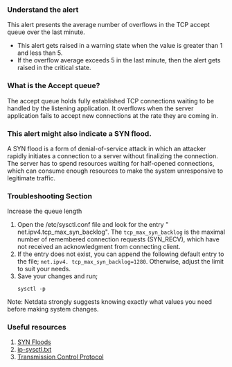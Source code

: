 ### Understand the alert

This alert presents the average number of overflows in the TCP accept queue over the last minute.

- This alert gets raised in a warning state when the value is greater than 1 and less than 5.
- If the overflow average exceeds 5 in the last minute, then the alert gets raised in the critical state.

### What is the Accept queue?

The accept queue holds fully established TCP connections waiting to be handled by the listening application. It overflows when the server application fails to accept new connections at the rate they are coming in.

### This alert might also indicate a SYN flood.

A SYN flood is a form of denial-of-service attack in which an attacker rapidly initiates a connection to a server without finalizing the connection. The server has to spend resources waiting for half-opened connections, which can consume enough resources to make the system unresponsive to legitimate traffic. 

### Troubleshooting Section

Increase the queue length

1. Open the /etc/sysctl.conf file and look for the entry " net.ipv4.tcp_max_syn_backlog".
   The `tcp_max_syn_backlog` is the maximal number of remembered connection requests (SYN_RECV), which have not received an acknowledgment from connecting client.
2. If the entry does not exist, you can append the following default entry to the file; `net.ipv4. tcp_max_syn_backlog=1280`. Otherwise, adjust the limit to suit your needs.
3. Save your changes and run;
   ```
   sysctl -p 
   ```
   
Note: Netdata strongly suggests knowing exactly what values you need before making system changes.

### Useful resources

1. [SYN Floods](https://en.wikipedia.org/wiki/SYN_flood)
2. [ip-sysctl.txt](https://www.kernel.org/doc/Documentation/networking/ip-sysctl.txt)
3. [Transmission Control Protocol](https://en.wikipedia.org/wiki/Transmission_Control_Protocol)


